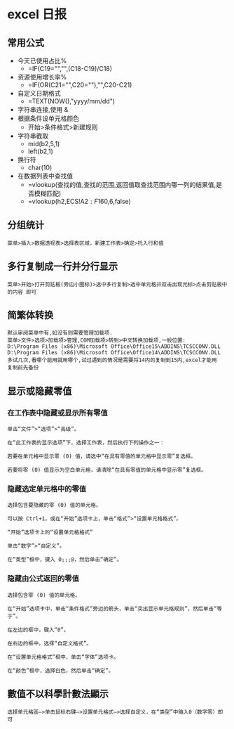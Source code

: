 # excel 日报

## 常用公式

* 今天已使用占比%
  * =IF(C19="","",(C18-C19)/C18)
* 资源使用增长率%
  * =IF(OR(C21="",C20=""),"",C20-C21)
* 自定义日期格式
  * =TEXT(NOW(),"yyyy/mm/dd")
* 字符串连接,使用 &
* 根据条件设单元格颜色
  * 开始>条件格式>新建规则
* 字符串截取
  * mid(b2,5,1)
  * left(b2,1)
* 换行符
  * char(10)
* 在数据列表中查找值
  * =vlookup(查找的值,查找的范围,返回值取查找范围内哪一列的结果值,是否模糊匹配)
  * =vlookup(h2,ECS!A$2:F$160,6,false)

## 分组统计

  	菜单>插入>数据透视表>选择表区域，新建工作表>确定>托入行和值

## 多行复制成一行并分行显示

	菜单>开始>打开剪贴板(旁边小图标)>选中多行复制>选中单元格并双击出现光标>点击剪贴板中的内容 即可

## 简繁体转换

	默认审阅菜单中有,如没有则需要管理加载项.
	菜单>文件>选项>加载项>管理,COM加载项>转到>中文转换加载项,一般位置:
	D:\Program Files (x86)\Microsoft Office\Office15\ADDINS\TCSCCONV.DLL
	D:\Program Files (x86)\Microsoft Office\Office14\ADDINS\TCSCCONV.DLL
	多试几次,看哪个能用就用哪个,试过遇到的情况是需要将14内的复制到15内,excel才能用
	复制前先备份

## 显示或隐藏零值

### 在工作表中隐藏或显示所有零值

~~~
单击“文件”>“选项”>“高级”。

在“此工作表的显示选项”下，选择工作表，然后执行下列操作之一：

若要在单元格中显示零 (0) 值，请选中“在具有零值的单元格中显示零”复选框。

若要将零 (0) 值显示为空白单元格，请清除“在具有零值的单元格中显示零”复选框。
~~~

### 隐藏选定单元格中的零值

~~~
选择包含要隐藏的零 (0) 值的单元格。

可以按 Ctrl+1，或在“开始”选项卡上，单击“格式”>“设置单元格格式”。

“开始”选项卡上的“设置单元格格式”

单击​​“数字”​​>“自定义”。

在“类型”框中，键入 0;;;@，然后单击“确定”。
~~~

### 隐藏由公式返回的零值

~~~
选择包含零 (0) 值的单元格。

在“开始”选项卡中，单击“条件格式”旁边的箭头，单击“突出显示单元格规则”，然后单击“等于”。

在左边的框中，键入“0”。

在右边的框中，选择“自定义格式”。

在“设置单元格格式”框中，单击“字体”选项卡。

在“颜色”框中，选择白色，然后单击“确定”。
~~~

## 數值不以科學計數法顯示

	选择单元格區—>单击鼠标右键—>设置单元格式—>选择自定义，在“类型”中输入0（数字零）即可
